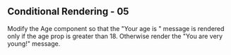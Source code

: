 ## Conditional Rendering - 05

Modify the Age component so that the "Your age is " message is rendered only if the age prop is greater than 18. Otherwise render the "You are very young!" message.